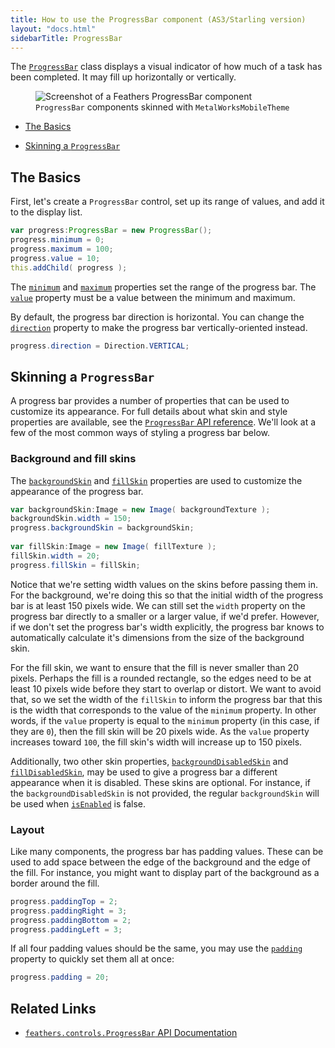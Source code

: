 ```yaml
---
title: How to use the ProgressBar component (AS3/Starling version)
layout: "docs.html"
sidebarTitle: ProgressBar
---
```


The [`ProgressBar`](/api-reference/feathers/controls/ProgressBar.html) class displays a visual indicator of how much of a task has been completed. It may fill up horizontally or vertically.

<figure>
<img src="/learn/as3-starling/images/progress-bar.png" srcset="/learn/as3-starling/images/progress-bar@2x.png 2x" alt="Screenshot of a Feathers ProgressBar component" />
<figcaption><code>ProgressBar</code> components skinned with <code>MetalWorksMobileTheme</code></figcaption>
</figure>

- [The Basics](#the-basics)

- [Skinning a `ProgressBar`](#skinning-a-progressbar)

## The Basics

First, let's create a `ProgressBar` control, set up its range of values, and add it to the display list.

```actionscript
var progress:ProgressBar = new ProgressBar();
progress.minimum = 0;
progress.maximum = 100;
progress.value = 10;
this.addChild( progress );
```

The [`minimum`](/api-reference/feathers/controls/ProgressBar.html#minimum) and [`maximum`](/api-reference/feathers/controls/ProgressBar.html#maximum) properties set the range of the progress bar. The [`value`](/api-reference/feathers/controls/ProgressBar.html#value) property must be a value between the minimum and maximum.

By default, the progress bar direction is horizontal. You can change the [`direction`](/api-reference/feathers/controls/ProgressBar.html#direction) property to make the progress bar vertically-oriented instead.

```actionscript
progress.direction = Direction.VERTICAL;
```

## Skinning a `ProgressBar`

A progress bar provides a number of properties that can be used to customize its appearance. For full details about what skin and style properties are available, see the [`ProgressBar` API reference](/api-reference/feathers/controls/ProgressBar.html). We'll look at a few of the most common ways of styling a progress bar below.

### Background and fill skins

The [`backgroundSkin`](/api-reference/feathers/controls/ProgressBar.html#backgroundSkin) and [`fillSkin`](/api-reference/feathers/controls/ProgressBar.html#fillSkin) properties are used to customize the appearance of the progress bar.

```actionscript
var backgroundSkin:Image = new Image( backgroundTexture );
backgroundSkin.width = 150;
progress.backgroundSkin = backgroundSkin;
 
var fillSkin:Image = new Image( fillTexture );
fillSkin.width = 20;
progress.fillSkin = fillSkin;
```

Notice that we're setting width values on the skins before passing them in. For the background, we're doing this so that the initial width of the progress bar is at least 150 pixels wide. We can still set the `width` property on the progress bar directly to a smaller or a larger value, if we'd prefer. However, if we don't set the progress bar's width explicitly, the progress bar knows to automatically calculate it's dimensions from the size of the background skin.

For the fill skin, we want to ensure that the fill is never smaller than 20 pixels. Perhaps the fill is a rounded rectangle, so the edges need to be at least 10 pixels wide before they start to overlap or distort. We want to avoid that, so we set the width of the `fillSkin` to inform the progress bar that this is the width that corresponds to the value of the `minimum` property. In other words, if the `value` property is equal to the `minimum` property (in this case, if they are `0`), then the fill skin will be 20 pixels wide. As the `value` property increases toward `100`, the fill skin's width will increase up to 150 pixels.

Additionally, two other skin properties, [`backgroundDisabledSkin`](/api-reference/feathers/controls/ProgressBar.html#backgroundDisabledSkin) and [`fillDisabledSkin`](/api-reference/feathers/controls/ProgressBar.html#fillDisabledSkin), may be used to give a progress bar a different appearance when it is disabled. These skins are optional. For instance, if the `backgroundDisabledSkin` is not provided, the regular `backgroundSkin` will be used when [`isEnabled`](/api-reference/feathers/core/FeathersControl.html#isEnabled) is false.

### Layout

Like many components, the progress bar has padding values. These can be used to add space between the edge of the background and the edge of the fill. For instance, you might want to display part of the background as a border around the fill.

```actionscript
progress.paddingTop = 2;
progress.paddingRight = 3;
progress.paddingBottom = 2;
progress.paddingLeft = 3;
```

If all four padding values should be the same, you may use the [`padding`](/api-reference/feathers/controls/ProgressBar.html#padding) property to quickly set them all at once:

```actionscript
progress.padding = 20;
```

## Related Links

- [`feathers.controls.ProgressBar` API Documentation](/api-reference/feathers/controls/ProgressBar.html)
